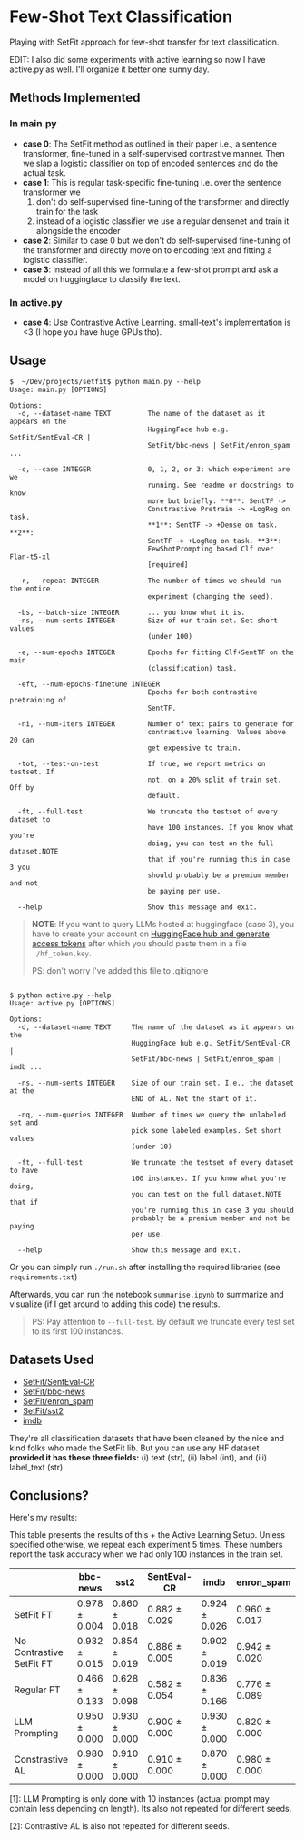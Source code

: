 # Few-Shot Text Classification
Playing with SetFit approach for few-shot transfer for text classification.

EDIT: I also did some experiments with active learning so now I have active.py as well. 
I'll organize it better one sunny day.

## Methods Implemented

### In main.py

- **case 0**: The SetFit method as outlined in their paper i.e., a sentence transformer, fine-tuned in a self-supervised
    contrastive manner. Then we slap a logistic classifier on top of encoded sentences and do the actual task.
- **case 1**: This is regular task-specific fine-tuning i.e. over the sentence transformer we
  1. don't do self-supervised fine-tuning of the transformer and directly train for the task 
  2. instead of a logistic classifier we use a regular densenet and train it alongside the encoder
- **case 2**: Similar to case 0 but we don't do self-supervised fine-tuning of the transformer and directly move on 
  to encoding text and fitting a logistic classifier.
- **case 3**: Instead of all this we formulate a few-shot prompt and ask a model on huggingface to classify the text.

### In active.py

- **case 4**: Use Contrastive Active Learning. small-text's implementation is <3 (I hope you have huge GPUs tho).

## Usage

```commandline
$  ~/Dev/projects/setfit$ python main.py --help
Usage: main.py [OPTIONS]

Options:
  -d, --dataset-name TEXT         The name of the dataset as it appears on the
                                  HuggingFace hub e.g. SetFit/SentEval-CR |
                                  SetFit/bbc-news | SetFit/enron_spam ...

  -c, --case INTEGER              0, 1, 2, or 3: which experiment are we
                                  running. See readme or docstrings to know
                                  more but briefly: **0**: SentTF ->
                                  Constrastive Pretrain -> +LogReg on task.
                                  **1**: SentTF -> +Dense on task. **2**:
                                  SentTF -> +LogReg on task. **3**:
                                  FewShotPrompting based Clf over Flan-t5-xl
                                  [required]

  -r, --repeat INTEGER            The number of times we should run the entire
                                  experiment (changing the seed).

  -bs, --batch-size INTEGER       ... you know what it is.
  -ns, --num-sents INTEGER        Size of our train set. Set short values
                                  (under 100)

  -e, --num-epochs INTEGER        Epochs for fitting Clf+SentTF on the main
                                  (classification) task.

  -eft, --num-epochs-finetune INTEGER
                                  Epochs for both contrastive pretraining of
                                  SentTF.

  -ni, --num-iters INTEGER        Number of text pairs to generate for
                                  contrastive learning. Values above 20 can
                                  get expensive to train.

  -tot, --test-on-test            If true, we report metrics on testset. If
                                  not, on a 20% split of train set. Off by
                                  default.

  -ft, --full-test                We truncate the testset of every dataset to
                                  have 100 instances. If you know what you're
                                  doing, you can test on the full dataset.NOTE
                                  that if you're running this in case 3 you
                                  should probably be a premium member and not
                                  be paying per use.

  --help                          Show this message and exit.
```

> **NOTE**: If you want to query LLMs hosted at huggingface (case 3), you have to 
> create your account on [HuggingFace hub and generate access tokens](https://huggingface.co/settings/tokens)
> after which you should paste them in a file `./hf_token.key`. 
> 
> PS: don't worry I've added this file to .gitignore


```commandline

$ python active.py --help
Usage: active.py [OPTIONS]

Options:
  -d, --dataset-name TEXT     The name of the dataset as it appears on the
                              HuggingFace hub e.g. SetFit/SentEval-CR |
                              SetFit/bbc-news | SetFit/enron_spam | imdb ...

  -ns, --num-sents INTEGER    Size of our train set. I.e., the dataset at the
                              END of AL. Not the start of it.

  -nq, --num-queries INTEGER  Number of times we query the unlabeled set and
                              pick some labeled examples. Set short values
                              (under 10)

  -ft, --full-test            We truncate the testset of every dataset to have
                              100 instances. If you know what you're doing,
                              you can test on the full dataset.NOTE that if
                              you're running this in case 3 you should
                              probably be a premium member and not be paying
                              per use.

  --help                      Show this message and exit.
```

Or you can simply run `./run.sh` after installing the required libraries (see `requirements.txt`)

Afterwards, you can run the notebook `summarise.ipynb` to summarize and visualize (if I get around to adding this code)
the results.

> PS: Pay attention to `--full-test`. By default we truncate every test set to its first 100 instances.

## Datasets Used

- [SetFit/SentEval-CR](https://huggingface.co/datasets/SetFit/SentEval-CR)
- [SetFit/bbc-news](https://huggingface.co/datasets/SetFit/bbc-news)
- [SetFit/enron_spam](https://huggingface.co/datasets/SetFit/enron_spam/tree/main)
- [SetFit/sst2](https://huggingface.co/datasets/SetFit/sst2)
- [imdb](https://huggingface.co/datasets/imdb)

They're all classification datasets that have been cleaned by the nice and kind folks who made the SetFit lib.
But you can use any HF dataset **provided it has these three fields:** 
(i) text (str), (ii) label (int), and (iii) label_text (str).

## Conclusions?

Here's my results:

This table presents the results of this + the Active Learning Setup. Unless specified otherwise, we repeat each experiment 5 times. These numbers report the task accuracy when we had only 100 instances in the train set.

|                          | bbc-news      | sst2          | SentEval-CR   | imdb          | enron_spam    |
|--------------------------|---------------|---------------|---------------|---------------|---------------|
| SetFit FT                | 0.978 ± 0.004 | 0.860 ± 0.018 | 0.882 ± 0.029 | 0.924 ± 0.026 | 0.960 ± 0.017 |
| No Contrastive SetFit FT | 0.932 ± 0.015 | 0.854 ± 0.019 | 0.886 ± 0.005 | 0.902 ± 0.019 | 0.942 ± 0.020 |
| Regular FT               | 0.466 ± 0.133 | 0.628 ± 0.098 | 0.582 ± 0.054 | 0.836 ± 0.166 | 0.776 ± 0.089 |
| LLM Prompting            | 0.950 ± 0.000 | 0.930 ± 0.000 | 0.900 ± 0.000 | 0.930 ± 0.000 | 0.820 ± 0.000 |
| Constrastive AL          | 0.980 ± 0.000 | 0.910 ± 0.000 | 0.910 ± 0.000 | 0.870 ± 0.000 | 0.980 ± 0.000 |


[1]: LLM Prompting is only done with 10 instances (actual prompt may contain less depending on length). Its also not repeated for different seeds.

[2]: Contrastive AL is also not repeated for different seeds.
